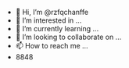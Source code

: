 - 👋 Hi, I’m @rzfqchanffe
- 👀 I’m interested in ...
- 🌱 I’m currently learning ...
- 💞️ I’m looking to collaborate on ...
- 📫 How to reach me ...
- 8848
<!---
rzfqchanffe/rzfqchanffe is a ✨ special ✨ repository because its `README.md` (this file) appears on your GitHub profile.
You can click the Preview link to take a look at your changes.
--->

